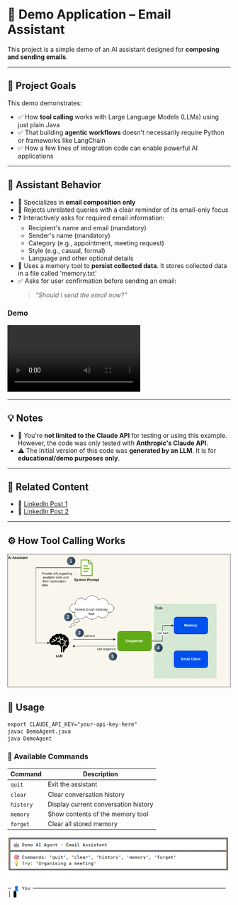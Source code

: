 # 📧 Demo Application – Email Assistant

This project is a simple demo of an AI assistant designed for **composing and sending emails**. 

---

## 🎯 Project Goals

This demo demonstrates:

- ✅ How **tool calling** works with Large Language Models (LLMs) using just plain Java
- ✅ That building **agentic workflows** doesn't necessarily require Python or frameworks like LangChain
- ✅ How a few lines of integration code can enable powerful AI applications

---

## 🤖 Assistant Behavior

- 📨 Specializes in **email composition only**
- 🚫 Rejects unrelated queries with a clear reminder of its email-only focus
- ❓ Interactively asks for required email information:
    - Recipient's name and email (mandatory)
    - Sender's name (mandatory)
    - Category (e.g., appointment, meeting request)
    - Style (e.g., casual, formal)
    - Language and other optional details
- 💾 Uses a memory tool to **persist collected data**. It stores collected data in a file called 'memory.txt'
- ✅ Asks for user confirmation before sending an email:
  > _"Should I send the email now?"_

### Demo

![Demo - Screencast](./doc/screencast.webm)

---

## 💡 Notes

- 🔄 You're **not limited to the Claude API** for testing or using this example. However, the code was only tested with **Anthropic's Claude API**.
- ⚠️ The initial version of this code was **generated by an LLM**. It is for **educational/demo purposes only**.

---

## 📎 Related Content

- 📝 [LinkedIn Post 1](https://www.linkedin.com/feed/update/urn:li:activity:7346836264001679362/)
- 📝 [LinkedIn Post 2](https://www.linkedin.com/feed/update/urn:li:activity:7350048422332104704/)
---

## ⚙️ How Tool Calling Works

![Overview - Tool calling](./doc/overview.png)

## 🧪 Usage

```shell
export CLAUDE_API_KEY="your-api-key-here"
javac DemoAgent.java
java DemoAgent
```

### 💬 Available Commands

| Command   | Description                          |
|-----------|--------------------------------------|
| `quit`    | Exit the assistant                   |
| `clear`   | Clear conversation history           |
| `history` | Display current conversation history |
| `memory`  | Show contents of the memory tool     |
| `forget`  | Clear all stored memory              |

![Commands](./doc/commands.png)
